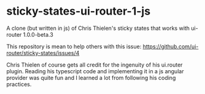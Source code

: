 # sticky-states-ui-router-1-js
A clone (but written in js) of Chris Thielen's sticky states that works with ui-router 1.0.0-beta.3

This repository is mean to help others with this issue: https://github.com/ui-router/sticky-states/issues/4

Chris Thielen of course gets all credit for the ingenuity of his ui.router plugin. Reading his typescript code and implementing it in a js angular provider was quite fun and I learned a lot from following his coding practices.
